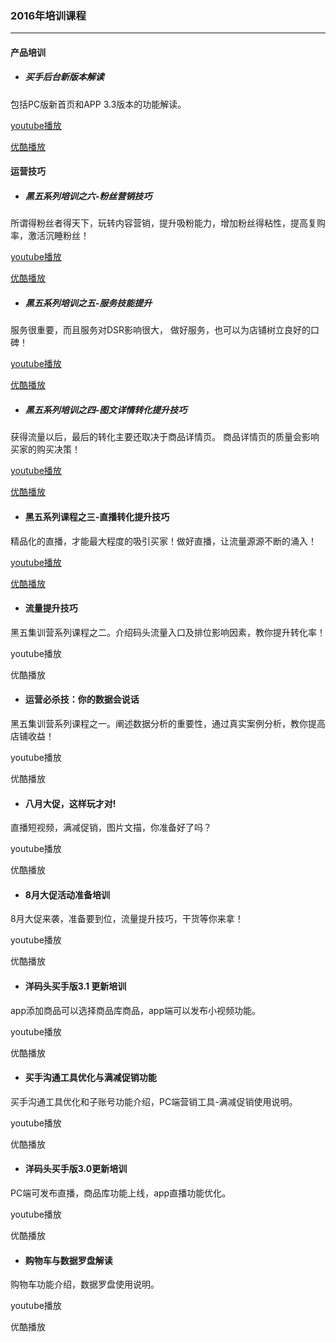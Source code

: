 ### 2016年培训课程

---

#### 产品培训

* ##### 买手后台新版本解读

包括PC版新首页和APP 3.3版本的功能解读。

[youtube播放](https://youtu.be/hYRRrYk88c4)

[优酷播放](http://v.youku.com/v_show/id_XMTczMjY5OTE4OA==.html)

#### 运营技巧

* ##### 黑五系列培训之六-粉丝营销技巧

所谓得粉丝者得天下，玩转内容营销，提升吸粉能力，增加粉丝得粘性，提高复购率，激活沉睡粉丝！

[youtube播放](https://youtu.be/qAjU-YfLU1w "youtube播放")

[优酷播放](http://v.youku.com/v_show/id_XMTc2NTIwMDQ5Ng==.html "优酷播放")

* ##### 黑五系列培训之五-服务技能提升

服务很重要，而且服务对DSR影响很大， 做好服务，也可以为店铺树立良好的口碑！

[youtube播放](https://youtu.be/SFtsddI_gnE)

[优酷播放](http://v.youku.com/v_show/id_XMTc1ODkwNzE0OA==.html)

* ##### 黑五系列培训之四-图文详情转化提升技巧

获得流量以后，最后的转化主要还取决于商品详情页。 商品详情页的质量会影响买家的购买决策！

[youtube播放](https://youtu.be/X06NAGyAbqs)

[优酷播放](http://v.youku.com/v_show/id_XMTc1NjEzNjYwOA==.html)

* #### 黑五系列课程之三-直播转化提升技巧

精品化的直播，才能最大程度的吸引买家！做好直播，让流量源源不断的涌入！

[youtube播放](https://youtu.be/JAbs9_PMyas)

[优酷播放](http://v.youku.com/v_show/id_XMTc0MDA3Njk0MA==.html)

* #### 流量提升技巧

黑五集训营系列课程之二。介绍码头流量入口及排位影响因素，教你提升转化率！

youtube播放

优酷播放

* #### 运营必杀技：你的数据会说话

黑五集训营系列课程之一。阐述数据分析的重要性，通过真实案例分析，教你提高店铺收益！

youtube播放

优酷播放

* #### 八月大促，这样玩才对!

直播短视频，满减促销，图片文描，你准备好了吗？

youtube播放

优酷播放

* #### 8月大促活动准备培训

8月大促来袭，准备要到位，流量提升技巧，干货等你来拿！

youtube播放

优酷播放

* #### 洋码头买手版3.1 更新培训

app添加商品可以选择商品库商品，app端可以发布小视频功能。

youtube播放

优酷播放

* #### 买手沟通工具优化与满减促销功能

买手沟通工具优化和子账号功能介绍，PC端营销工具-满减促销使用说明。

youtube播放

优酷播放

* #### 洋码头买手版3.0更新培训

PC端可发布直播，商品库功能上线，app直播功能优化。

youtube播放

优酷播放

* #### 购物车与数据罗盘解读

购物车功能介绍，数据罗盘使用说明。

youtube播放

优酷播放

